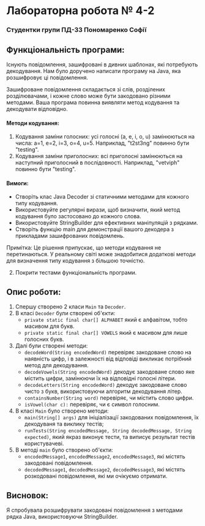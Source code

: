 # Лабораторна робота № 4-2
### Студентки групи ПД-33 Пономаренко Софії
## Функціональність програми:
Існують повідомлення, зашифровані в дивних шаблонах, які потребують декодування. Нам було доручено написати програму на Java, яка розшифровує ці повідомлення.

Зашифроване повідомлення складається зі слів, розділених розділювачами, і кожне слово може бути закодовано різними методами. Ваша програма повинна виявляти метод кодування та декодувати відповідно.

#### Методи кодування:
1. Кодування заміни голосних: усі голосні (a, e, i, o, u) замінюються на числа: a=1, e=2, i=3, o=4, u=5. Наприклад, "t2st3ng" повинно бути "testing".
2. Кодування заміни приголосних: всі приголосні замінюються на наступний приголосний в послідовності. Наприклад, "vetviph" повинно бути "testing".
#### Вимоги:
- Створіть клас Java Decoder зі статичними методами для кожного типу кодування.
- Використовуйте регулярні вирази, щоб визначити, який метод кодування було застосовано до кожного слова.
- Використовуйте StringBuilder для ефективних маніпуляцій з рядками.
- Створіть функцію main для демонстрації вашого декодера з прикладами зашифрованих повідомлень.

Примітка: Це рішення припускає, що методи кодування не перетинаються. У реальному світі може знадобитися додаткові методи для визначення типу кодування з більшою точністю.

2. Покрити тестами функціональність програми.


## Опис роботи:
1. Спершу створено 2 класи `Main` та `Decoder`.
2. В класі `Decoder` були створені об'єкти:
   - `private static final char[] ALPHABET` який є алфавітом, тобто масивом для букв.
   - `private static final char[] VOWELS` який є масивом для лише голосних букв.
3. Далі були створені методи:
   - `decodeWord(String encodedWord)`  перевіряє закодоване слово на наявність цифр, і в залежності від відповіді викликає потрібний метод для декодування. 
   - `decodeVowels(String encodedWord)` декодує закодоване слово яке містить цифри, замінюючи їх на відповідні голосні літери.
   - `decodeLetters(String encodedWord)` декодує закодоване слово чисто з букв, використовуючи алгоритм декодування літер.
   - `containsNumber(String word)` перевіряє, чи містить слово цифри.
   - `isVowel(char c):` перевіряє, чи є символ голосним.
4. В класі `Main` було створено методи:
   - `main(String[] args)` для ініціалізації закодованих повідомлення, їх декодуваня  та виклику тестів;
   - `runTests(String encodedMessage, String decodedMessage, String expected)`, який якраз виконує тести, та виписує результат тестів користувачеві.
5. В методі `main` було створено об'єкти:
   - `encodedMessage1`, `encodedMessage2`, `encodedMessage3`, які містять закодовані повідомлення.
   - `decodedMessage1`, `decodedMessage2`, `decodedMessage3`, які містять розкодовані повідомлення, які ми очікуємо отримати.

## Висновок:
Я спробувала розшифрувати закодовані повідомлення з методами рядка Java, використовуючи StringBuilder.

